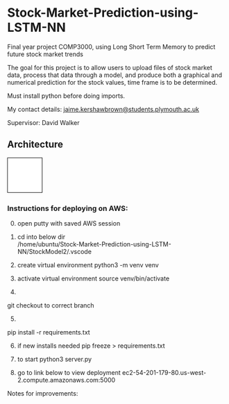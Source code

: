 # Stock-Market-Prediction-using-LSTM-NN
Final year project COMP3000, using Long Short Term Memory to predict future stock market trends

The goal for this project is to allow users to upload files of stock market data, process that data through a model, 
and produce both a graphical and numerical prediction for the stock values, time frame is to be determined.

Must install python before doing imports.


My contact details: jaime.kershawbrown@students.plymouth.ac.uk

Supervisor: David Walker

## Architecture
![Architecture Diagram](FYP_Architecture.png)


### Instructions for deploying on AWS:


0. open putty with saved AWS session

1. cd into below dir	
/home/ubuntu/Stock-Market-Prediction-using-LSTM-NN/StockModel2/.vscode

2. create virtual environment
python3 -m venv venv

3. activate virtual environment
source venv/bin/activate

4. 
git checkout to correct branch

5. 
pip install -r requirements.txt

6. if new installs needed 
pip freeze > requirements.txt 

7. to start
python3 server.py 

8. go to link below to view deployment
ec2-54-201-179-80.us-west-2.compute.amazonaws.com:5000

Notes for improvements:
